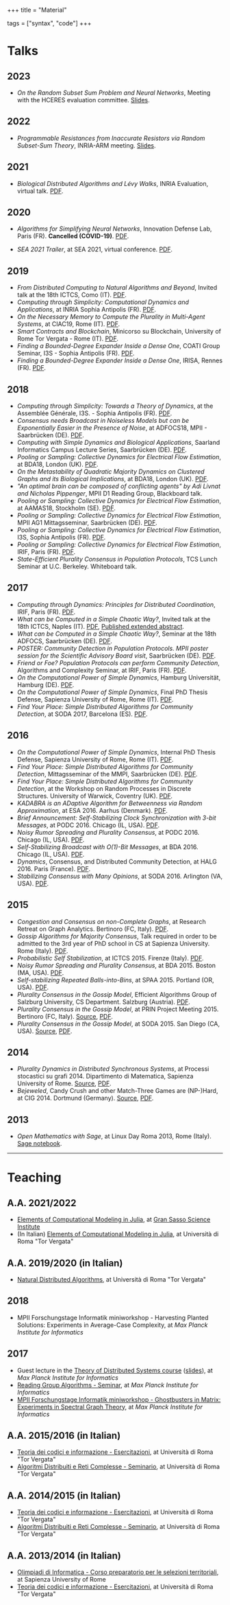 
+++
title = "Material"


tags = ["syntax", "code"]
+++

# Talks

## 2023

* *On the Random Subset Sum Problem and Neural Networks*, Meeting with the HCERES evaluation committee. [Slides](https://slides.com/natema/hw-ann-via-rss-25824a/fullscreen?token=HXS0MaV2).

## 2022

* *Programmable Resistances from Inaccurate Resistors via Random Subset-Sum Theory*, INRIA-ARM meeting. [Slides](https://slides.com/natema/hw-ann-via-rss/fullscreen?token=mZtgCXlt).

## 2021

* *Biological Distributed Algorithms and Lévy Walks*, INRIA Evaluation, virtual talk. [PDF](/static/docs/talks-2021/Eval2021/BDA_levy.pdf).

## 2020

* *Algorithms for Simplifying Neural Networks*, Innovation Defense Lab, Paris (FR). **Cancelled (COVID-19)**. [PDF](/static/docs/talks-2020/Pairs_1001_AID/AID20.pdf).

* *SEA 2021 Trailer*, at SEA 2021, virtual conference. [PDF](/static/docs/talks-2020/SEA20/trailer_SEA21.pdf).

## 2019

* *From Distributed Computing to Natural Algorithms and Beyond*, Invited talk at the 18th ICTCS, Como (IT). [PDF](/static/docs/talks-2019/Como_1909_ICTCS/ICTCS19.pdf).
* *Computing through Simplicity: Computational Dynamics and Applications*, at INRIA Sophia Antipolis (FR). [PDF](/static/docs/talks-2019/INRIA190625/INRIA190625.pdf). 
* *On the Necessary Memory to Compute the Plurality in Multi-Agent Systems*, at CIAC19, Rome (IT). [PDF](/static/docs/talks-2019/Rome_1905_CIAC/CIAC19.pdf). 
* *Smart Contracts and Blockchain*, Minicorso su Blockchain, University of Rome Tor Vergata - Rome (IT). [PDF](/static/docs/talks-2019/Rome1904_smart_contracts/Rome19_smart_contracts.pdf).
* *Finding a Bounded-Degree Expander Inside a Dense One*, COATI Group Seminar, I3S - Sophia Antipolis (FR). [PDF](/static/docs/talks-2019/Sophia1903/Sophia1903.pdf). 
* *Finding a Bounded-Degree Expander Inside a Dense One*, IRISA, Rennes (FR). [PDF](/static/docs/talks-2019/rennes19/rennes19.pdf). 

## 2018

* *Computing through Simplicity: Towards a Theory of Dynamics*, at the Assemblée Générale,  I3S. - Sophia Antipolis (FR). [PDF](/static/docs/talks-2018/Sophia18/sophia18may.pdf).
* *Consensus needs Broadcast in Noiseless Models but can be Exponentially Easier in the Presence of Noise*, at ADFOCS18, MPII - Saarbrücken (DE). [PDF](/static/docs/talks-2018/ADFOCS18/ADFOCS18.pdf). 
* *Computing with Simple Dynamics and Biological Applications*, Saarland Informatics Campus Lecture Series, Saarbrücken (DE). [PDF](/static/docs/talks-2018/MPII18aug/MPI18aug.pdf). 
* *Pooling or Sampling: Collective Dynamics for Electrical Flow Estimation*, at BDA18, London (UK). [PDF](/static/docs/talks-2018/BDA18a/BDA18a.pdf). 
* *On the Metastability of Quadratic Majority Dynamics on Clustered Graphs and its Biological Implications*, at BDA18, London (UK). [PDF](/static/docs/talks-2018/BDA18b/BDA18b.pdf). 
* *"An optimal brain can be composed of conflicting agents" by Adi Livnat and Nicholas Pippenger*, MPII D1 Reading Group, Blackboard talk. 
* *Pooling or Sampling: Collective Dynamics for Electrical Flow Estimation*, at AAMAS18, Stockholm (SE). [PDF](/static/docs/talks-2018/AAMAS18/AAMAS18.pdf).
* *Pooling or Sampling: Collective Dynamics for Electrical Flow Estimation*, MPII AG1 Mittagsseminar, Saarbrücken (DE). [PDF](/static/docs/talks-2018/MPII18May/MPII18may.pdf).
* *Pooling or Sampling: Collective Dynamics for Electrical Flow Estimation*, I3S, Sophia Antipolis (FR). [PDF](/static/docs/talks-2018/I3S18GAdec/i3s18.pdf).
* *Pooling or Sampling: Collective Dynamics for Electrical Flow Estimation*, IRIF, Paris (FR). [PDF](/static/docs/talks-2018/IRIF18may/irif18may.pdf).
* *State-Efficient Plurality Consensus in Population Protocols*, TCS Lunch Seminar at U.C. Berkeley. Whiteboard talk.

## 2017

* *Computing through Dynamics: Principles for Distributed Coordination*, IRIF, Paris (FR). [PDF](/static/docs/talks-2017/paris17dec/paris17dec.pdf).
* *What can be Computed in a Simple Chaotic Way?*, Invited talk at the 18th ICTCS, Naples (IT). [PDF](/static/docs/talks-2017/ictcs17/ictcs17.pdf), [Published extended abstract](http://ceur-ws.org/Vol-1949/award3.pdf). 
* *What can be Computed in a Simple Chaotic Way?*, Seminar at the 18th ADFOCS, Saarbrücken (DE). [PDF](/static/docs/talks-2017/adfocs17/adfocs2017.pdf).
* *POSTER: Community Detection in Population Protocols. MPII poster session for the Scientific Advisory Board visit*, Saarbrücken (DE). [PDF](/static/docs/talks-2017/poster17/natale-emanuele_mpii_poster_2017.pdf).
* *Friend or Foe? Population Protocols can perform Community Detection*, Algorithms and Complexity Seminar, at IRIF, Paris (FR). [PDF](/static/docs/talks-2017/paris17mar/paris17mar.pdf).
* *On the Computational Power of Simple Dynamics*, Hamburg Universität, Hamburg (DE). [PDF](/static/docs/talks-2017/hamburg17/hamburg17.pdf).
* *On the Computational Power of Simple Dynamics*, Final PhD Thesis Defense, Sapienza University of Rome, Rome (IT). [PDF](/static/docs/talks-2017/PhDdefense/phd_thesis_final_defense.pdf).
* *Find Your Place: Simple Distributed Algorithms for Community Detection*, at SODA 2017, Barcelona (ES). [PDF](/static/docs/talks-2017/soda17/soda17.pdf).

## 2016

* *On the Computational Power of Simple Dynamics*, Internal PhD Thesis Defense, Sapienza University of Rome, Rome (IT). [PDF](/static/docs/talks-2016/internalPhDdefense/phd_thesis_presentation.pdf).
* *Find Your Place: Simple Distributed Algorithms for Community Detection*, Mittagsseminar of the MMPI, Saarbrücken (DE). [PDF](/static/docs/talks-2016/mittagsseminarNov16/mittagsseminarNov16.pdf).
* *Find Your Place: Simple Distributed Algorithms for Community Detection*, at the Workshop on Random Processes in Discrete Structures. University of Warwick, Coventry (UK). [PDF](/static/docs/talks-2016/warwick16/warwick16.pdf).
* *KADABRA is an ADaptive Algorithm for Betweenness via Random Approximation*, at ESA 2016. Aarhus (Denmark). [PDF](/static/docs/talks-2016/esa16/esa16.pdf).
* *Brief Announcement: Self-Stabilizing Clock Synchronization with 3-bit Messages*, at PODC 2016. Chicago (IL, USA). [PDF](/static/docs/talks-2016/podc16brief/podc16brief.pdf).
* *Noisy Rumor Spreading and Plurality Consensus*, at PODC 2016. Chicago (IL, USA). [PDF](/static/docs/talks-2016/podc16/podc16.pdf).
* *Self-Stabilizing Broadcast with O(1)-Bit Messages*, at BDA 2016. Chicago (IL, USA). [PDF](/static/docs/talks-2016/bda16/bda16.pdf).
* *Dynamics*, Consensus, and Distributed Community Detection, at HALG 2016. Paris (France). [PDF](/static/docs/talks-2016/halg16/halg16.pdf).
* *Stabilizing Consensus with Many Opinions*, at SODA 2016. Arlington (VA, USA). [PDF](/static/docs/talks-2016/soda16/soda16.pdf).

## 2015

* *Congestion and Consensus on non-Complete Graphs*, at Research Retreat on Graph Analytics. Bertinoro (FC, Italy). [PDF](/static/docs/talks-2015/bertinoro15b/bertinoro15b.pdf).
* *Gossip Algorithms for Majority Consensus*, Talk required in order to be admitted to the 3rd year of PhD school in CS at Sapienza University. Rome (Italy). [PDF](/static/docs/talks-2015/sapienza15/sapienza15.pdf).
* *Probabilistic Self Stabilization*, at ICTCS 2015. Firenze (Italy). [PDF](/static/docs/talks-2015/ictcs15/ictcs15.pdf).
* *Noisy Rumor Spreading and Plurality Consensus*, at BDA 2015. Boston (MA, USA). [PDF](/static/docs/talks-2015/bda15/bda15.pdf).
* *Self-stabilizing Repeated Balls-into-Bins*, at SPAA 2015. Portland (OR, USA). [PDF](/static/docs/talks-2015/spaa15/spaa15.pdf).
* *Plurality Consensus in the Gossip Model*, Efficient Algorithms Group of Salzburg University, CS Department. Salzburg (Austria). [PDF](/static/docs/talks-2015/salzburg15/salzburg15.pdf).
* *Plurality Consensus in the Gossip Model*, at PRIN Project Meeting 2015. Bertinoro (FC, Italy). [Source](/static/docs/talks-2015/bertinoro15a/bertinoro15a.tar), [PDF](/static/docs/talks-2015/bertinoro15a/bertinoro15a.pdf).
* *Plurality Consensus in the Gossip Model*, at SODA 2015. San Diego (CA, USA). [Source](/static/docs/talks-2015/soda15/soda15.zip), [PDF](/static/docs/talks-2015/soda15/soda15.pdf).

## 2014

* *Plurality Dynamics in Distributed Synchronous Systems*, at Processi stocastici su grafi 2014. Dipartimento di Matematica, Sapienza University of Rome. [Source](/static/docs/talks-2014/sapienza14/presentazione_processi_su_grafi.zip), [PDF](/static/docs/talks-2014/sapienza14/processi_su_grafi_slides.pdf).
* *Bejeweled*, Candy Crush and other Match-Three Games are (NP-)Hard, at CIG 2014. Dortmund (Germany). [Source](/static/docs/talks-2014/cig14/cig14.sources.zip), [PDF](/static/docs/talks-2014/cig14/cig14.pdf).

## 2013

* *Open Mathematics with Sage*, at Linux Day Roma 2013, Rome (Italy). [Sage notebook](http://lug.uniroma2.it/ld13/slide-dei-talk/).

----

# Teaching

## A.A. 2021/2022 

* [Elements of Computational Modeling in Julia](https://natema.github.io/ECMJ-GSSI-2022), at [Gran Sasso Science Institute](https://gssi.it/)
* (In Italian) [Elements of Computational Modeling in Julia](https://natema.github.io/ECMJ-it-2022), at Università di Roma "Tor Vergata"

## A.A. 2019/2020 (in Italian)

* [Natural Distributed Algorithms](/teaching/nda19/), at Università di Roma "Tor Vergata"

## 2018

* MPII Forschungstage Informatik miniworkshop - Harvesting Planted Solutions: Experiments in Average-Case Complexity, at *Max Planck Institute for Informatics*

## 2017

* Guest lecture in the [Theory of Distributed Systems course](https://www.mpi-inf.mpg.de/departments/algorithms-complexity/teaching/winter17/tods/) ([slides](/static/docs/talks-2017/ToDS17/ToDS2017.pdf)), at *Max Planck Institute for Informatics*
* [Reading Group Algorithms - Seminar](https://www.mpi-inf.mpg.de/departments/algorithms-complexity/teaching/summer17/reading-group/), at *Max Planck Institute for Informatics*
* [MPII Forschungstage Informatik miniworkshop - Ghostbusters in Matrix: Experiments in Spectral Graph Theory](/static/docs/talks-2017/flyer-forschungstage-mpii-2017/Forschungstage-Informatik-2017.pdf), at *Max Planck Institute for Informatics*

## A.A. 2015/2016 (in Italian)

* [Teoria dei codici e informazione - Esercitazioni](http://www.informatica.uniroma2.it/f0?fid=220&srv=0&os=2015&cdl=0&id=TCI), at Università di Roma "Tor Vergata"
* [Algoritmi Distribuiti e Reti Complesse - Seminario](http://www.informatica.uniroma2.it/f0?fid=220&srv=0&os=2015&cdl=1&id=ADRC), at Università di Roma "Tor Vergata"

## A.A. 2014/2015 (in Italian)

* [Teoria dei codici e informazione - Esercitazioni](http://www.informatica.uniroma2.it/f0?fid=21&os=0&id=TCI), at Università di Roma "Tor Vergata"
* [Algoritmi Distribuiti e Reti Complesse - Seminario](), at Università di Roma "Tor Vergata"

## A.A. 2013/2014 (in Italian)

* [Olimpiadi di Informatica - Corso preparatorio per le selezioni territoriali](http://wwwusers.di.uniroma1.it/~pasquale/oii/oii.html), at Sapienza University of Rome
* [Teoria dei codici e informazione - Esercitazioni](), at Università di Roma "Tor Vergata"
